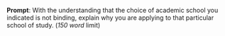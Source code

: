 __Prompt__: With the understanding that the choice of academic school you indicated is not binding, explain why you are applying to that particular school of study. (_150 word_ limit)